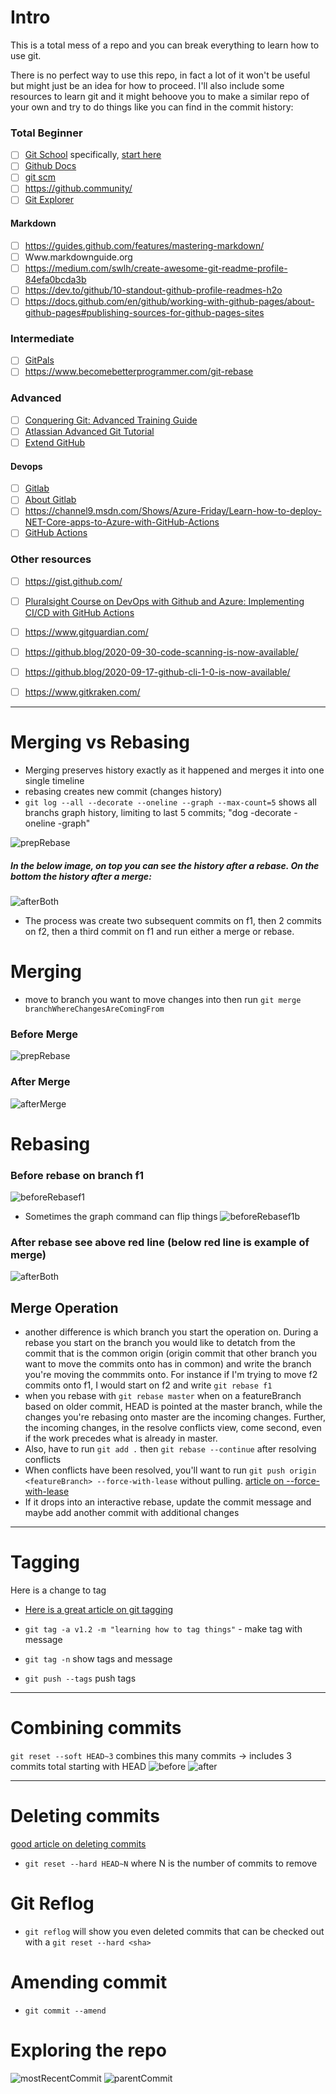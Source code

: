 # Intro

This is a total mess of a repo and you can break everything to learn how to use git. 

There is no perfect way to use this repo, in fact a lot of it won't be useful but might just be an idea for how to proceed. I'll also include some resources to learn git and it might behoove you to make a similar repo of your own and try to do things like you can find in the commit history: 

### Total Beginner
- [ ] [Git School](https://www.youtube.com/channel/UCshmCws1MijkZLMkPmOmzbQ) specifically, [start here](https://www.youtube.com/watch?v=OZEGnam2M9s&list=PLu-nSsOS6FRIg52MWrd7C_qSnQp3ZoHwW)
- [ ] [Github Docs](https://docs.github.com/en)
- [ ] [git scm](https://git-scm.com/docs)
- [ ] https://github.community/ 
- [ ] [Git Explorer](gitexplorer.com)
#### Markdown 
- [ ] https://guides.github.com/features/mastering-markdown/
- [ ] Www.markdownguide.org
- [ ] https://medium.com/swlh/create-awesome-git-readme-profile-84efa0bcda3b
- [ ] https://dev.to/github/10-standout-github-profile-readmes-h2o 
- [ ] https://docs.github.com/en/github/working-with-github-pages/about-github-pages#publishing-sources-for-github-pages-sites 

### Intermediate 
- [ ] [GitPals](https://www.gitpals.com)
- [ ] https://www.becomebetterprogrammer.com/git-rebase

### Advanced
- [ ] [Conquering Git: Advanced Training Guide](https://www.udemy.com/course/conquering-git-advanced-training-guide/) 
- [ ] [Atlassian Advanced Git Tutorial](https://www.atlassian.com/git/tutorials/advanced-overview)
- [ ] [Extend GitHub](https://github.com/marketplace?type=) 

#### Devops
- [ ] [Gitlab](https://docs.gitlab.com/ee/README.html) 
- [ ] [About Gitlab](https://about.gitlab.com/)
- [ ] https://channel9.msdn.com/Shows/Azure-Friday/Learn-how-to-deploy-NET-Core-apps-to-Azure-with-GitHub-Actions 
- [ ] [GitHub Actions](https://docs.github.com/en/actions)

### Other resources
- [ ] https://gist.github.com/
- [ ] [Pluralsight Course on DevOps with Github and Azure: Implementing CI/CD with GitHub Actions](https://app.pluralsight.com/id/signin/?redirectTo=https%3A%2F%2Fapp.pluralsight.com%2Flibrary%2Fcourses%2F7d044527-6919-4968-8c0a-53ac4881968a%2Ftable-of-contents)
- [ ] https://www.gitguardian.com/
- [ ] https://github.blog/2020-09-30-code-scanning-is-now-available/
- [ ] https://github.blog/2020-09-17-github-cli-1-0-is-now-available/
- [ ] https://www.gitkraken.com/ 



***

# Merging vs Rebasing
- Merging preserves history exactly as it happened and merges it into one single timeline
- rebasing creates new commit (changes history)
- `git log --all --decorate --oneline --graph --max-count=5` shows all branchs graph history, limiting to last 5 commits; "dog -decorate -oneline -graph"

![prepRebase](/assets/prepRebase.png) 

##### In the below image, on top you can see the history after a rebase. On the bottom the history after a merge:
![afterBoth](/assets/afterBoth.png) 

- The process was create two subsequent commits on f1, then 2 commits on f2, then a third commit on f1 and run either a merge or rebase.

# Merging
- move to branch you want to move changes into then run `git merge branchWhereChangesAreComingFrom`

### Before Merge
![prepRebase](/assets/prepRebase.png) 
### After Merge
![afterMerge](/assets/afterMerge.png) 

# Rebasing 
### Before rebase on branch f1
![beforeRebasef1](/assets/beforeRebasef1.png) 
- Sometimes the graph command can flip things
![beforeRebasef1b](/assets/beforeRebasef1b.png) 
### After rebase see above red line (below red line is example of merge)
![afterBoth](/assets/afterBoth.png) 
## Merge Operation
- another difference is which branch you start the operation on. During a rebase you start on the branch you would like to detatch from the commit that is the common origin (origin commit that other branch you want to move the commits onto has in common) and write the branch you're moving the commmits onto. For instance if I'm trying to move f2 commits onto f1, I would start on f2 and write `git rebase f1`
- when you rebase with `git rebase master` when on a featureBranch based on older commit, HEAD is pointed at the master branch, while the changes you're rebasing onto master are the incoming changes. Further, the incoming changes, in the resolve conflicts view, come second, even if the work precedes what is already in master.
- Also, have to run `git add .` then `git rebase --continue` after resolving conflicts 
- When conflicts have been resolved, you'll want to run `git push origin <featureBranch> --force-with-lease` without pulling. [article on --force-with-lease](https://itnext.io/git-force-vs-force-with-lease-9d0e753e8c41)
- If it drops into an interactive rebase, update the commit message and maybe add another commit with additional changes

***

# Tagging 
Here is a change to tag
- [Here is a great article on git tagging](https://devconnected.com/how-to-create-git-tags/)

- `git tag -a v1.2 -m "learning how to tag things"` - make tag with message
- `git tag -n` show tags and message
- `git push --tags` push tags

***
# Combining commits
`git reset --soft HEAD~3` combines this many commits -> includes 3 commits total starting with HEAD
![before](/assets/reset.png)
![after](/assets/after.png)

***
# Deleting commits
[good article on deleting commits](https://www.w3docs.com/snippets/git/deleting-commits-from-a-branch-in-git.html)
 - `git reset --hard HEAD~N` where N is the number of commits to remove
 
 # Git Reflog
 - `git reflog` will show you even deleted commits that can be checked out with a `git reset --hard <sha>`

 # Amending commit 
 - `git commit --amend`

# Exploring the repo
![mostRecentCommit](/assets/mostRecentCommit.png)
![parentCommit](/assets/parentCommit.png)